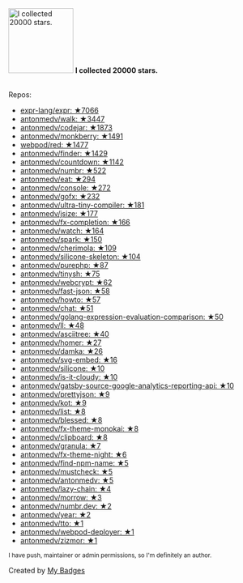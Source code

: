 <img src="https://my-badges.github.io/my-badges/stars-20000.png" alt="I collected 20000 stars." title="I collected 20000 stars." width="128">
<strong>I collected 20000 stars.</strong>
<br><br>

Repos:

* <a href="https://github.com/expr-lang/expr">expr-lang/expr: ★7066</a>
* <a href="https://github.com/antonmedv/walk">antonmedv/walk: ★3447</a>
* <a href="https://github.com/antonmedv/codejar">antonmedv/codejar: ★1873</a>
* <a href="https://github.com/antonmedv/monkberry">antonmedv/monkberry: ★1491</a>
* <a href="https://github.com/webpod/red">webpod/red: ★1477</a>
* <a href="https://github.com/antonmedv/finder">antonmedv/finder: ★1429</a>
* <a href="https://github.com/antonmedv/countdown">antonmedv/countdown: ★1142</a>
* <a href="https://github.com/antonmedv/numbr">antonmedv/numbr: ★522</a>
* <a href="https://github.com/antonmedv/eat">antonmedv/eat: ★294</a>
* <a href="https://github.com/antonmedv/console">antonmedv/console: ★272</a>
* <a href="https://github.com/antonmedv/gofx">antonmedv/gofx: ★232</a>
* <a href="https://github.com/antonmedv/ultra-tiny-compiler">antonmedv/ultra-tiny-compiler: ★181</a>
* <a href="https://github.com/antonmedv/jsize">antonmedv/jsize: ★177</a>
* <a href="https://github.com/antonmedv/fx-completion">antonmedv/fx-completion: ★166</a>
* <a href="https://github.com/antonmedv/watch">antonmedv/watch: ★164</a>
* <a href="https://github.com/antonmedv/spark">antonmedv/spark: ★150</a>
* <a href="https://github.com/antonmedv/cherimola">antonmedv/cherimola: ★109</a>
* <a href="https://github.com/antonmedv/silicone-skeleton">antonmedv/silicone-skeleton: ★104</a>
* <a href="https://github.com/antonmedv/purephp">antonmedv/purephp: ★87</a>
* <a href="https://github.com/antonmedv/tinysh">antonmedv/tinysh: ★75</a>
* <a href="https://github.com/antonmedv/webcrypt">antonmedv/webcrypt: ★62</a>
* <a href="https://github.com/antonmedv/fast-json">antonmedv/fast-json: ★58</a>
* <a href="https://github.com/antonmedv/howto">antonmedv/howto: ★57</a>
* <a href="https://github.com/antonmedv/chat">antonmedv/chat: ★51</a>
* <a href="https://github.com/antonmedv/golang-expression-evaluation-comparison">antonmedv/golang-expression-evaluation-comparison: ★50</a>
* <a href="https://github.com/antonmedv/ll">antonmedv/ll: ★48</a>
* <a href="https://github.com/antonmedv/asciitree">antonmedv/asciitree: ★40</a>
* <a href="https://github.com/antonmedv/homer">antonmedv/homer: ★27</a>
* <a href="https://github.com/antonmedv/damka">antonmedv/damka: ★26</a>
* <a href="https://github.com/antonmedv/svg-embed">antonmedv/svg-embed: ★16</a>
* <a href="https://github.com/antonmedv/silicone">antonmedv/silicone: ★10</a>
* <a href="https://github.com/antonmedv/is-it-cloudy">antonmedv/is-it-cloudy: ★10</a>
* <a href="https://github.com/antonmedv/gatsby-source-google-analytics-reporting-api">antonmedv/gatsby-source-google-analytics-reporting-api: ★10</a>
* <a href="https://github.com/antonmedv/prettyjson">antonmedv/prettyjson: ★9</a>
* <a href="https://github.com/antonmedv/kot">antonmedv/kot: ★9</a>
* <a href="https://github.com/antonmedv/list">antonmedv/list: ★8</a>
* <a href="https://github.com/antonmedv/blessed">antonmedv/blessed: ★8</a>
* <a href="https://github.com/antonmedv/fx-theme-monokai">antonmedv/fx-theme-monokai: ★8</a>
* <a href="https://github.com/antonmedv/clipboard">antonmedv/clipboard: ★8</a>
* <a href="https://github.com/antonmedv/granula">antonmedv/granula: ★7</a>
* <a href="https://github.com/antonmedv/fx-theme-night">antonmedv/fx-theme-night: ★6</a>
* <a href="https://github.com/antonmedv/find-npm-name">antonmedv/find-npm-name: ★5</a>
* <a href="https://github.com/antonmedv/mustcheck">antonmedv/mustcheck: ★5</a>
* <a href="https://github.com/antonmedv/antonmedv">antonmedv/antonmedv: ★5</a>
* <a href="https://github.com/antonmedv/lazy-chain">antonmedv/lazy-chain: ★4</a>
* <a href="https://github.com/antonmedv/morrow">antonmedv/morrow: ★3</a>
* <a href="https://github.com/antonmedv/numbr.dev">antonmedv/numbr.dev: ★2</a>
* <a href="https://github.com/antonmedv/year">antonmedv/year: ★2</a>
* <a href="https://github.com/antonmedv/tto">antonmedv/tto: ★1</a>
* <a href="https://github.com/antonmedv/webpod-deployer">antonmedv/webpod-deployer: ★1</a>
* <a href="https://github.com/antonmedv/zizmor">antonmedv/zizmor: ★1</a>

<sup>I have push, maintainer or admin permissions, so I'm definitely an author.<sup>



Created by <a href="https://github.com/my-badges/my-badges">My Badges</a>